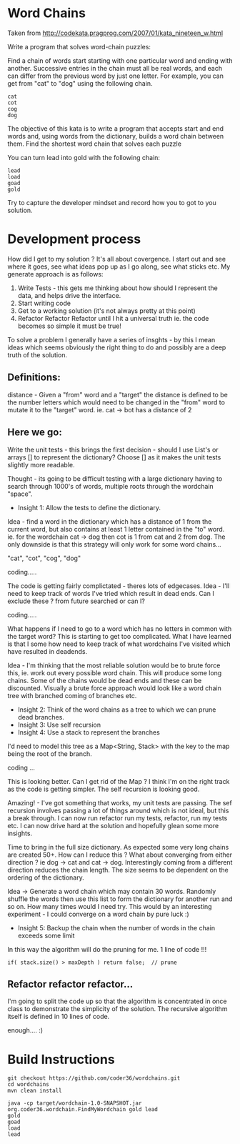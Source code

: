 Word Chains
===========

Taken from http://codekata.pragprog.com/2007/01/kata_nineteen_w.html

Write a program that solves word-chain puzzles:

Find a chain of words start starting with one particular word and ending with another. Successive entries in the chain must all be real words, and each can differ from the previous word by just one letter. For example, you can get from "cat" to "dog" using the following chain.
    
    cat
    cot
    cog
    dog
    
The objective of this kata is to write a program that accepts start and end words and, using words from the dictionary, builds a word chain between them. Find the shortest word chain that solves each puzzle

You can turn lead into gold with the following chain:
        
    lead
    load
    goad
    gold
    
Try to capture the developer mindset and record how you to got to you solution.

Development process
===================

How did I get to my solution ?  It's all about covergence.  I start out and see where it goes, see what ideas pop up as I go along, see what sticks etc.  My generate approach is as follows:

1) Write Tests - this gets me thinking about how should I represent the data, and helps drive the interface.
2) Start writing code
3) Get to a working solution (it's not always pretty at this point)
4) Refactor Refactor Refactor until I hit a universal truth ie. the code becomes so simple it must be true!

To solve a problem I generally have a series of insghts - by this I mean ideas which seems obviously the right thing to do and possibly are a deep truth of the solution.

Definitions:
------------
distance - Given a "from" word and a "target" the distance is defined to be the number letters which would need to be changed in the "from" word to mutate it to the "target" word.  ie.  cat -> bot has a distance of 2

Here we go:
-----------

Write the unit tests - this brings the first decision - should I use List<String>'s or arrays [] to represent the dictionary? Choose [] as it makes the unit tests slightly more readable.

Thought - its going to be difficult testing with a large dictionary having to search through 1000's of words, multiple roots through the wordchain "space".

* Insight 1: Allow the tests to define the dictionary.

Idea - find a word in the dictionary which has a distance of 1 from the current word, but also contains at least 1 letter contained in the "to" word.  ie. for the wordchain cat -> dog then cot is 1 from cat and 2 from dog.  The only downside is that this strategy will only work for some word chains...

   "cat", "cot", "cog", "dog"

coding.....

The code is getting fairly complictated - theres lots of edgecases.
Idea - I'll need to keep track of words I've tried which result in dead ends.  Can I exclude these ?  from future searched or can  I?

coding.....

What happens if I need to go to a word which has no letters in common with the target word?  This is starting to get too complicated.  What I have learned is that I some how need to keep track of what wordchains I've visited which have resulted in deadends.

Idea - I'm thinking that the most reliable solution would be to brute force this, ie. work out every possible word chain.  This will produce some long chains.  Some of the chains would be dead ends and these can be discounted. Visually a brute force approach would look like a word chain tree with branched coming of branches etc.

* Insight 2: Think of the word chains as a tree to which we can prune dead branches.
* Insight 3: Use self recursion
* Insight 4: Use a stack to represent the branches

I'd need to model this tree as a Map<String, Stack<String>> with the key to the map being the root of the branch.

coding ...

This is looking better.  Can I get rid of the Map ?  I think I'm on the right track as the code is getting simpler.  The self recursion is looking good.

Amazing! - I've got something that works, my unit tests are passing.  The sef recursion involves passing a lot of things around which is not ideal, but this a break through.  I can now run refactor run my tests, refactor, run my tests etc. I can now drive hard at the solution and hopefully glean some more insights.

Time to bring in the full size dictionary.  As expected some very long chains are created 50+.  How can I reduce this ?  What about converging from either direction ?  ie dog -> cat and cat -> dog.  Interestingly coming from a different direction reduces the chain length.  The size seems to be dependent on the ordering of the dictionary.

Idea -> Generate a word chain which may contain 30 words.  Randomly shuffle the words then use this list to form the dictionary for another run and so on.  How many times would I need try.  This would by an interesting experiment - I could converge on a word chain by pure luck :)

* Insight 5:  Backup the chain when the number of words in the chain exceeds some limit

In this way the algorithm will do the pruning for me.  1 line of code !!!
    
        
    if( stack.size() > maxDepth ) return false;  // prune
    

Refactor refactor refactor...
-----------------------------

I'm going to split the code up so that the algorithm is concentrated in once class to demonstrate the simplicity of the solution.  The recursive algorithm itself is defined in 10 lines of code.

enough.... :)

Build Instructions
==================

    git checkout https://github.com/coder36/wordchains.git
    cd wordchains
    mvn clean install

    java -cp target/wordchain-1.0-SNAPSHOT.jar org.coder36.wordchain.FindMyWordchain gold lead
    gold
    goad
    load
    lead


